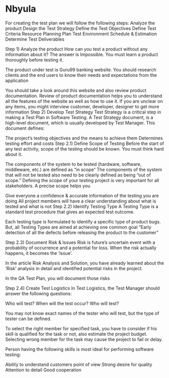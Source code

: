 # Nbyula
For creating the test plan we will follow the following steps: Analyze the product Design the Test Strategy Define the Test Objectives Define Test Criteria Resource Planning Plan Test Environment Schedule & Estimation Determine Test Deliverables

Step 1) Analyze the product How can you test a product without any information about it? The answer is Impossible. You must learn a product thoroughly before testing it.

The product under test is Guru99 banking website. You should research clients and the end users to know their needs and expectations from the application

You should take a look around this website and also review product documentation. Review of product documentation helps you to understand all the features of the website as well as how to use it. If you are unclear on any items, you might interview customer, developer, designer to get more information Step 2) Develop Test Strategy Test Strategy is a critical step in making a Test Plan in Software Testing. A Test Strategy document, is a high-level document, which is usually developed by Test Manager. This document defines:

The project’s testing objectives and the means to achieve them Determines testing effort and costs Step 2.1) Define Scope of Testing Before the start of any test activity, scope of the testing should be known. You must think hard about it.

The components of the system to be tested (hardware, software, middleware, etc.) are defined as “in scope“ The components of the system that will not be tested also need to be clearly defined as being “out of scope.” Defining the scope of your testing project is very important for all stakeholders. A precise scope helps you

Give everyone a confidence & accurate information of the testing you are doing All project members will have a clear understanding about what is tested and what is not Step 2.2) Identify Testing Type A Testing Type is a standard test procedure that gives an expected test outcome.

Each testing type is formulated to identify a specific type of product bugs. But, all Testing Types are aimed at achieving one common goal “Early detection of all the defects before releasing the product to the customer”

Step 2.3) Document Risk & Issues Risk is future’s uncertain event with a probability of occurrence and a potential for loss. When the risk actually happens, it becomes the ‘issue’.

In the article Risk Analysis and Solution, you have already learned about the ‘Risk’ analysis in detail and identified potential risks in the project.

In the QA Test Plan, you will document those risks

Step 2.4) Create Test Logistics In Test Logistics, the Test Manager should answer the following questions:

Who will test? When will the test occur? Who will test?

You may not know exact names of the tester who will test, but the type of tester can be defined.

To select the right member for specified task, you have to consider if his skill is qualified for the task or not, also estimate the project budget. Selecting wrong member for the task may cause the project to fail or delay.

Person having the following skills is most ideal for performing software testing:

Ability to understand customers point of view Strong desire for quality Attention to detail Good cooperation
